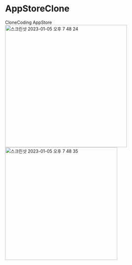 # AppStoreClone
CloneCoding AppStore
<img width="395" alt="스크린샷 2023-01-05 오후 7 48 24" src="https://user-images.githubusercontent.com/76695159/210762598-50fccbfc-2853-4ea7-afc6-5e0b3cf046bf.png">
<img width="364" alt="스크린샷 2023-01-05 오후 7 48 35" src="https://user-images.githubusercontent.com/76695159/210762643-6eb8185c-f934-463b-9394-e8476075d5c0.png">
